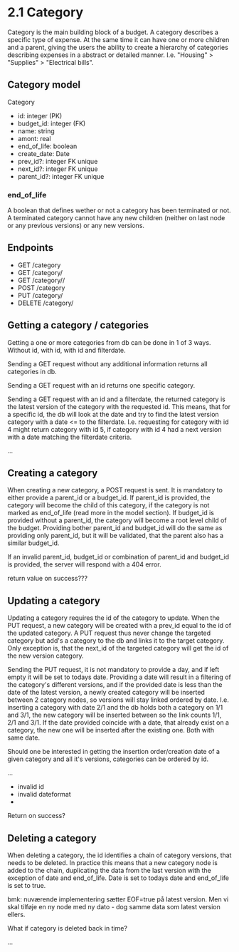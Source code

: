 # 2.1 Category

Category is the main building block of a budget. A category describes a specific type of expense. At the same time it can have one or more children and a parent, giving the users the ability to create a hierarchy of categories describing expenses in a abstract or detailed manner. I.e. "Housing" > "Supplies" > "Electrical bills".

## Category model

Category

-   id: integer (PK)
-   budget_id: integer (FK)
-   name: string
-   amont: real
-   end_of_life: boolean
-   create_date: Date
-   prev_id?: integer FK unique
-   next_id?: integer FK unique
-   parent_id?: integer FK unique

### end_of_life

A boolean that defines wether or not a category has been terminated or not. A terminated category cannot have any new children (neither on last node or any previous versions) or any new versions.

## Endpoints

-   GET /category
-   GET /category/<id>
-   GET /category/<id>/<date>
-   POST /category
-   PUT /category/<id>
-   DELETE /category/<id>

## Getting a category / categories

Getting a one or more categories from db can be done in 1 of 3 ways. Without id, with id, with id and filterdate.

Sending a GET request without any additional information returns all categories in db.

Sending a GET request with an id returns one specific category.

Sending a GET request with an id and a filterdate, the returned category is the latest version of the category with the requested id. This means, that for a specific id, the db will look at the date and try to find the latest version category with a date <= to the filterdate. I.e. requesting for category with id 4 might return category with id 5, if category with id 4 had a next version with a date matching the filterdate criteria.

... <route and error>

## Creating a category

When creating a new category, a POST request is sent. It is mandatory to either provide a parent_id or a budget_id. If parent_id is provided, the category will become the child of this category, if the category is not marked as end_of_life (read more in the model section). If budget_id is provided without a parent_id, the category will become a root level child of the budget. Providing bother parent_id and budget_id will do the same as providing only parent_id, but it will be validated, that the parent also has a similar budget_id.

If an invalid parent_id, budget_id or combination of parent_id and budget_id is provided, the server will respond with a 404 error.

return value on success???

## Updating a category

Updating a category requires the id of the category to update. When the PUT request, a new category will be created with a prev_id equal to the id of the updated category. A PUT request thus never change the targeted category but add's a category to the db and links it to the target category. Only exception is, that the next_id of the targeted category will get the id of the new version category.

Sending the PUT request, it is not mandatory to provide a day, and if left empty it will be set to todays date. Providing a date will result in a filtering of the category's different versions, and if the provided date is less than the date of the latest version, a newly created category will be inserted between 2 category nodes, so versions will stay linked ordered by date. I.e. inserting a category with date 2/1 and the db holds both a category on 1/1 and 3/1, the new category will be inserted between so the link counts 1/1, 2/1 and 3/1. If the date provided coincide with a date, that already exist on a category, the new one will be inserted after the existing one. Both with same date.

Should one be interested in getting the insertion order/creation date of a given category and all it's versions, categories can be ordered by id.

... <route and error>

-   invalid id
-   invalid dateformat
-

Return on success?

## Deleting a category

When deleting a category, the id identifies a chain of category versions, that needs to be deleted. In practice this means that a new category node is added to the chain, duplicating the data from the last version with the exception of date and end_of_life. Date is set to todays date and end_of_life is set to true.

bmk: nuværende implementering sætter EOF=true på latest version. Men vi skal tilføje en ny node med ny dato - dog samme data som latest version ellers.

What if category is deleted back in time?

... <route and error>
